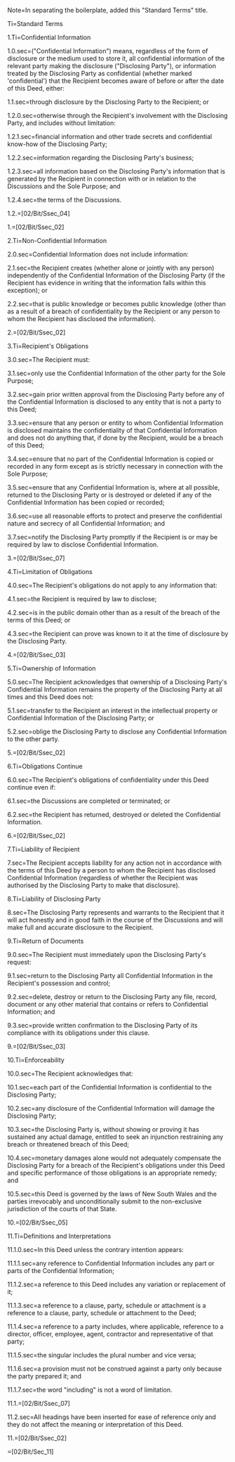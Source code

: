 Note=In separating the boilerplate, added this "Standard Terms" title.

Ti=Standard Terms

1.Ti=Confidential Information

1.0.sec=("Confidential Information") means, regardless of the form of disclosure or the medium used to store it, all confidential information of the relevant party making the disclosure ("Disclosing Party"), or information treated by the Disclosing Party as confidential (whether marked 'confidential') that the Recipient becomes aware of before or after the date of this Deed, either:

1.1.sec=through disclosure by the Disclosing Party to the Recipient; or

1.2.0.sec=otherwise through the Recipient's involvement with the Disclosing Party, and includes without limitation:

1.2.1.sec=financial information and other trade secrets and confidential know-how of the Disclosing Party;

1.2.2.sec=information regarding the Disclosing Party's business; 

1.2.3.sec=all information based on the Disclosing Party's information that is generated by the Recipient in connection with or in relation to the Discussions and the Sole Purpose; and 

1.2.4.sec=the terms of the Discussions.

1.2.=[02/Bit/Ssec_04]

1.=[02/Bit/Ssec_02]



2.Ti=Non-Confidential Information

2.0.sec=Confidential Information does not include information:

2.1.sec=the Recipient creates (whether alone or jointly with any person) independently of the Confidential Information of the Disclosing Party (if the Recipient has evidence in writing that the information falls within this exception); or

2.2.sec=that is public knowledge or becomes public knowledge (other than as a result of a breach of confidentiality by the Recipient or any person to whom the Recipient has disclosed the information).

2.=[02/Bit/Ssec_02]


3.Ti=Recipient's Obligations

3.0.sec=The Recipient must: 

3.1.sec=only use the Confidential Information of the other party for the Sole Purpose;

3.2.sec=gain prior written approval from the Disclosing Party before any of the Confidential Information is disclosed to any entity that is not a party to this Deed;

3.3.sec=ensure that any person or entity to whom Confidential Information is disclosed maintains the confidentiality of that Confidential Information and does not do anything that, if done by the Recipient, would be a breach of this Deed;

3.4.sec=ensure that no part of the Confidential Information is copied or recorded in any form except as is strictly necessary in connection with the Sole Purpose;

3.5.sec=ensure that any Confidential Information is, where at all possible, returned to the Disclosing Party or is destroyed or deleted if any of the Confidential Information has been copied or recorded;

3.6.sec=use all reasonable efforts to protect and preserve the confidential nature and secrecy of all Confidential Information; and

3.7.sec=notify the Disclosing Party promptly if the Recipient is or may be required by law to disclose Confidential Information.

3.=[02/Bit/Ssec_07]


4.Ti=Limitation of Obligations

4.0.sec=The Recipient's obligations do not apply to any information that:

4.1.sec=the Recipient is required by law to disclose;

4.2.sec=is in the public domain other than as a result of the breach of the terms of this Deed; or

4.3.sec=the Recipient can prove was known to it at the time of disclosure by the Disclosing Party.

4.=[02/Bit/Ssec_03]


5.Ti=Ownership of Information

5.0.sec=The Recipient acknowledges that ownership of a Disclosing Party's Confidential Information remains the property of the Disclosing Party at all times and this Deed does not:

5.1.sec=transfer to the Recipient an interest in the intellectual property or Confidential Information of the Disclosing Party; or

5.2.sec=oblige the Disclosing Party to disclose any Confidential Information to the other party.

5.=[02/Bit/Ssec_02]


6.Ti=Obligations Continue

6.0.sec=The Recipient's obligations of confidentiality under this Deed continue even if:

6.1.sec=the Discussions are completed or terminated; or

6.2.sec=the Recipient has returned, destroyed or deleted the Confidential Information.

6.=[02/Bit/Ssec_02]

7.Ti=Liability of Recipient

7.sec=The Recipient accepts liability for any action not in accordance with the terms of this Deed by a person to whom the Recipient has disclosed Confidential Information (regardless of whether the Recipient was authorised by the Disclosing Party to make that disclosure).

8.Ti=Liability of Disclosing Party

8.sec=The Disclosing Party represents and warrants to the Recipient that it will act honestly and in good faith in the course of the Discussions and will make full and accurate disclosure to the Recipient.

9.Ti=Return of Documents

9.0.sec=The Recipient must immediately upon the Disclosing Party's request:

9.1.sec=return to the Disclosing Party all Confidential Information in the Recipient's possession and control;

9.2.sec=delete, destroy or return to the Disclosing Party any file, record, document or any other material that contains or refers to Confidential Information; and 

9.3.sec=provide written confirmation to the Disclosing Party of its compliance with its obligations under this clause.

9.=[02/Bit/Ssec_03]

10.Ti=Enforceability

10.0.sec=The Recipient acknowledges that:

10.1.sec=each part of the Confidential Information is confidential to the Disclosing Party; 

10.2.sec=any disclosure of the Confidential Information will damage the Disclosing Party; 

10.3.sec=the Disclosing Party is, without showing or proving it has sustained any actual damage, entitled to seek an injunction restraining any breach or threatened breach of this Deed; 

10.4.sec=monetary damages alone would not adequately compensate the Disclosing Party for a breach of the Recipient's obligations under this Deed and specific performance of those obligations is an appropriate remedy; and

10.5.sec=this Deed is governed by the laws of New South Wales and the parties irrevocably and unconditionally submit to the non-exclusive jurisdiction of the courts of that State.

10.=[02/Bit/Ssec_05]

11.Ti=Definitions and Interpretations

11.1.0.sec=In this Deed unless the contrary intention appears:

11.1.1.sec=any reference to Confidential Information includes any part or parts of the Confidential Information;

11.1.2.sec=a reference to this Deed includes any variation or replacement of it;

11.1.3.sec=a reference to a clause, party, schedule or attachment is a reference to a clause, party, schedule or attachment to the Deed;

11.1.4.sec=a reference to a party includes, where applicable, reference to a director, officer, employee, agent, contractor and representative of that party;

11.1.5.sec=the singular includes the plural number and vice versa;

11.1.6.sec=a provision must not be construed against a party only because the party prepared it; and

11.1.7.sec=the word "including" is not a word of limitation.

11.1.=[02/Bit/Ssec_07]

11.2.sec=All headings have been inserted for ease of reference only and they do not affect the meaning or interpretation of this Deed.

11.=[02/Bit/Ssec_02]

=[02/Bit/Sec_11]
